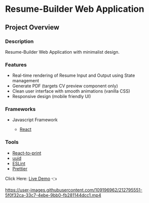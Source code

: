 # Resume-Builder Web Application

## Project Overview

### Description

Resume-Builder Web Application with minimalist design.

### Features

- Real-time rendering of Resume Input and Output using State management
- Generate PDF (targets CV preview component only)
- Clean user interface with smooth animations (vanilla CSS)
- Responsive design (mobile friendly UI)

### Frameworks

- Javascript Framework

  - [React](https://reactjs.org/)

### Tools

- [React-to-print](https://www.npmjs.com/package/react-to-print)
- [uuid](https://www.npmjs.com/package/uuid)
- [ESLint](https://eslint.org/)
- [Prettier](https://prettier.io/)

Click Here: [Live Demo](https://swhag.github.io/Resume-Builder-App/) :point_left:

https://user-images.githubusercontent.com/109196962/212795551-5f0f32ca-33c7-4ebe-9bb0-fb281144dcc1.mp4

